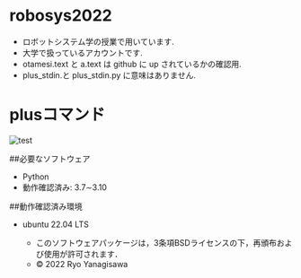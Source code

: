 # robosys2022

* ロボットシステム学の授業で用いています.
* 大学で扱っているアカウントです.
* otamesi.text と a.text は github に up されているかの確認用.
* plus_stdin.と plus_stdin.py に意味はありません.

# plusコマンド
![test](https://github.com/ryo0806/robosys2022/actions/workflows/test.yml/badge.svg)

##必要なソフトウェア
* Python
 * 動作確認済み: 3.7∼3.10

##動作確認済み環境
* ubuntu 22.04 LTS 

  * このソフトウェアパッケージは，3条項BSDライセンスの下，再頒布および使用が許可されます．
  * © 2022 Ryo Yanagisawa


